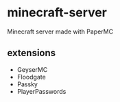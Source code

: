 # minecraft-server

Minecraft server made with PaperMC

## extensions

* GeyserMC
* Floodgate
* Passky
* PlayerPasswords
